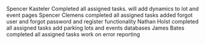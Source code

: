 Spencer Kasteler
Completed all assigned tasks.
will add dynamics to lot and event pages
Spencer Clemens
completed all assigned tasks
added forgot user and forgot password and register functionality
Nathan Holst
completed all assigned tasks
add parking lots and events databases
James Bates
completed all assigned tasks
work on error reporting
